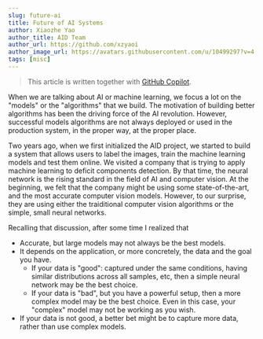 ```yaml
---
slug: future-ai
title: Future of AI Systems
author: Xiaozhe Yao
author_title: AID Team
author_url: https://github.com/xzyaoi
author_image_url: https://avatars.githubusercontent.com/u/10499297?v=4
tags: [misc]
---
```


> This article is written together with [GitHub Copilot](https://copilot.github.com/).

When we are talking about AI or machine learning, we focus a lot on the "models" or the "algorithms" that we build. The motivation of building better algorithms has been the driving force of the AI revolution. However, successful models algorithms are not always deployed or used in the production system, in the proper way, at the proper place.

Two years ago, when we first initialized the AID project, we started to build a system that allows users to label the images, train the machine learning models and test them online. We visited a company that is trying to apply machine learning to deficit components detection. By that time, the neural network is the rising standard in the field of AI and computer vision. At the beginning, we felt that the company might be using some state-of-the-art, and the most accurate computer vision models. However, to our surprise, they are using either the traiditional computer vision algorithms or the simple, small neural networks.

Recalling that discussion, after some time I realized that

- Accurate, but large models may not always be the best models.
- It depends on the application, or more concretely, the data and the goal you have.
  - If your data is "good": captured under the same conditions, having similar distributions across all samples, etc, then a simple neural network may be the best choice.
  - If your data is "bad", but you have a powerful setup, then a more complex model may be the best choice. Even in this case, your "complex" model may not be working as you wish.
- If your data is not good, a better bet might be to capture more data, rather than use complex models.
